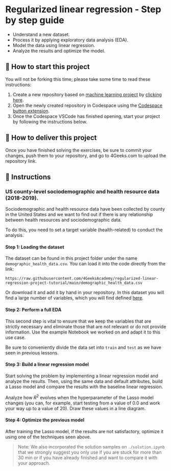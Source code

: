 <!-- hide -->
# Regularized linear regression - Step by step guide
<!-- endhide -->

- Understand a new dataset.
- Process it by applying exploratory data analysis (EDA).
- Model the data using linear regression.
- Analyze the results and optimize the model.

## 🌱 How to start this project

You will not be forking this time; please take some time to read these instructions:

1. Create a new repository based on [machine learning project](https://github.com/4GeeksAcademy/machine-learning-python-template) by [clicking here](https://github.com/4GeeksAcademy/machine-learning-python-template/generate).
2. Open the newly created repository in Codespace using the [Codespace button extension](https://docs.github.com/en/codespaces/developing-in-codespaces/creating-a-codespace-for-a-repository#creating-a-codespace-for-a-repository).
3. Once the Codespace VSCode has finished opening, start your project by following the instructions below.

## 🚛 How to deliver this project

Once you have finished solving the exercises, be sure to commit your changes, push them to your repository, and go to 4Geeks.com to upload the repository link.

## 📝 Instructions

### US county-level sociodemographic and health resource data (2018-2019).

Sociodemographic and health resource data have been collected by county in the United States and we want to find out if there is any relationship between health resources and sociodemographic data.

To do this, you need to set a target variable (health-related) to conduct the analysis.

#### Step 1: Loading the dataset

The dataset can be found in this project folder under the name `demographic_health_data.csv`. You can load it into the code directly from the link:

```text
https://raw.githubusercontent.com/4GeeksAcademy/regularized-linear-regression-project-tutorial/main/demographic_health_data.csv
```

Or download it and add it by hand in your repository. In this dataset you will find a large number of variables, which you will find defined [here](https://raw.githubusercontent.com/4GeeksAcademy/regularized-linear-regression-project-tutorial/main/data_dict.csv).

#### Step 2: Perform a full EDA

This second step is vital to ensure that we keep the variables that are strictly necessary and eliminate those that are not relevant or do not provide information. Use the example Notebook we worked on and adapt it to this use case.

Be sure to conveniently divide the data set into `train` and `test` as we have seen in previous lessons.

#### Step 3: Build a linear regression model

Start solving the problem by implementing a linear regression model and analyze the results. Then, using the same data and default attributes, build a Lasso model and compare the results with the baseline linear regression.

Analyze how $R^2$ evolves when the hyperparameter of the Lasso model changes (you can, for example, start testing from a value of 0.0 and work your way up to a value of 20). Draw these values in a line diagram.

#### Step 4: Optimize the previous model

After training the Lasso model, if the results are not satisfactory, optimize it using one of the techniques seen above.

> Note: We also incorporated the solution samples on `./solution.ipynb` that we strongly suggest you only use if you are stuck for more than 30 min or if you have already finished and want to compare it with your approach.
